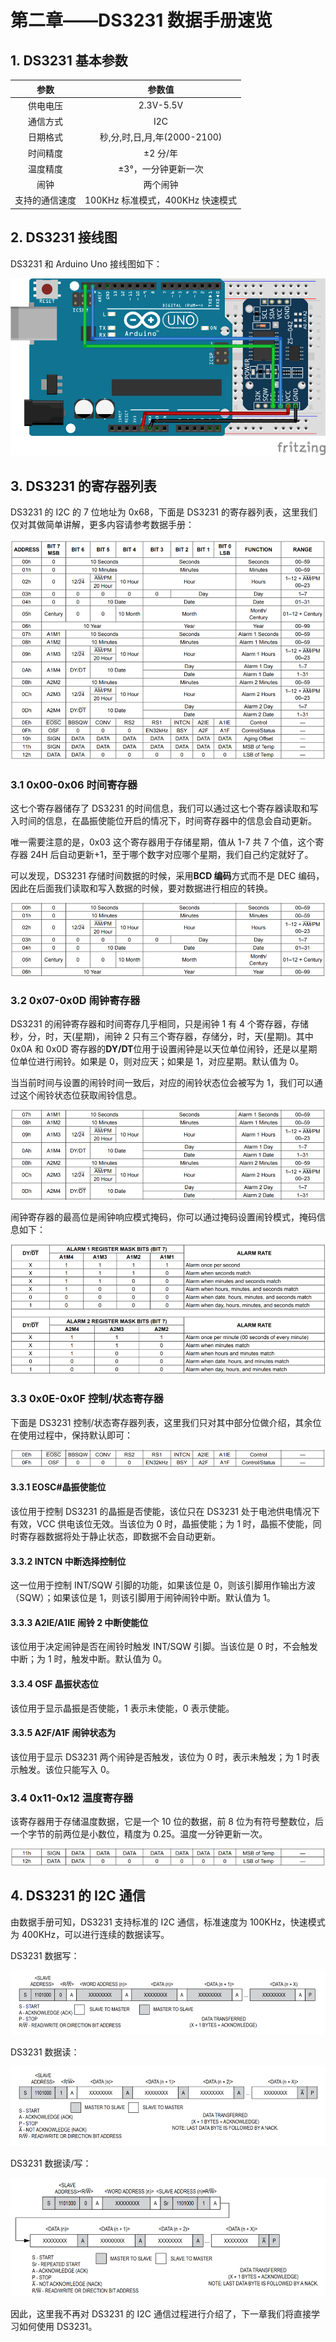 # 第二章——DS3231 数据手册速览

## 1. DS3231 基本参数

|      参数      |              参数值              |
| :------------: | :------------------------------: |
|    供电电压    |            2.3V-5.5V             |
|    通信方式    |               I2C                |
|    日期格式    |   秒,分,时,日,月,年(2000-2100)   |
|    时间精度    |             ±2 分/年             |
|    温度精度    |       ±3°，一分钟更新一次        |
|      闹钟      |             两个闹钟             |
| 支持的通信速度 | 100KHz 标准模式，400KHz 快速模式 |

## 2. DS3231 接线图

DS3231 和 Arduino Uno 接线图如下：

![DS3231接线图](Images/2-1.png)

## 3. DS3231 的寄存器列表

DS3231 的 I2C 的 7 位地址为 0x68，下面是 DS3231 的寄存器列表，这里我们仅对其做简单讲解，更多内容请参考数据手册：

![DS3231寄存器列表](Images/2-2.png)

### 3.1 0x00-0x06 时间寄存器

这七个寄存器储存了 DS3231 的时间信息，我们可以通过这七个寄存器读取和写入时间的信息，在晶振使能位开启的情况下，时间寄存器中的信息会自动更新。

唯一需要注意的是，0x03 这个寄存器用于存储星期，值从 1-7 共 7 个值，这个寄存器 24H 后自动更新+1，至于哪个数字对应哪个星期，我们自己约定就好了。

可以发现，DS3231 存储时间数据的时候，采用**BCD 编码**方式而不是 DEC 编码，因此在后面我们读取和写入数据的时候，要对数据进行相应的转换。

![DS3231 时间寄存器](Images/2-3.png)

### 3.2 0x07-0x0D 闹钟寄存器

DS3231 的闹钟寄存器和时间寄存几乎相同，只是闹钟 1 有 4 个寄存器，存储秒，分，时，天(星期)，闹钟 2 只有三个寄存器，存储分，时，天(星期)。其中 0x0A 和 0x0D 寄存器的**DY/DT**位用于设置闹钟是以天位单位闹铃，还是以星期位单位进行闹铃。如果是 0，则对应天；如果是 1，对应星期。默认值为 0。

当当前时间与设置的闹铃时间一致后，对应的闹铃状态位会被写为 1，我们可以通过这个闹铃状态位获取闹铃信息。

![DS3231 闹钟寄存器](Images/2-4.png)

闹钟寄存器的最高位是闹钟响应模式掩码，你可以通过掩码设置闹铃模式，掩码信息如下：

![DS3231 掩码信息](Images/2-5.png)

### 3.3 0x0E-0x0F 控制/状态寄存器

下面是 DS3231 控制/状态寄存器列表，这里我们只对其中部分位做介绍，其余位在使用过程中，保持默认即可：

![DS3231控制/状态寄存器](Images/2-6.png)

#### 3.3.1 EOSC#晶振使能位

该位用于控制 DS3231 的晶振是否使能，该位只在 DS3231 处于电池供电情况下有效，VCC 供电该位无效。当该位为 0 时，晶振使能；为 1 时，晶振不使能，同时寄存器数据将处于静止状态，即数据不会自动更新。

#### 3.3.2 INTCN 中断选择控制位

这一位用于控制 INT/SQW 引脚的功能，如果该位是 0，则该引脚用作输出方波（SQW）；如果该位是 1，则该引脚用于闹钟闹铃中断。默认值为 1。

#### 3.3.3 A2IE/A1IE 闹铃 2 中断使能位

该位用于决定闹钟是否在闹铃时触发 INT/SQW 引脚。当该位是 0 时，不会触发中断；为 1 时，触发中断。默认值为 0。

#### 3.3.4 OSF 晶振状态位

该位用于显示晶振是否使能，1 表示未使能，0 表示使能。

#### 3.3.5 A2F/A1F 闹钟状态为

该位用于显示 DS3231 两个闹钟是否触发，该位为 0 时，表示未触发；为 1 时表示触发。该位只能写入 0。

### 3.4 0x11-0x12 温度寄存器

该寄存器用于存储温度数据，它是一个 10 位的数据，前 8 位为有符号整数位，后一个字节的前两位是小数位，精度为 0.25。温度一分钟更新一次。

![DS3231温度寄存器](Images/2-7.png)

## 4. DS3231 的 I2C 通信

由数据手册可知，DS3231 支持标准的 I2C 通信，标准速度为 100KHz，快速模式为 400KHz，可以进行连续的数据读写。

DS3231 数据写：

![DS3231数据写](Images/2-8.png)

DS3231 数据读：

![DS3231数据写](Images/2-9.png)

DS3231 数据读/写：

![DS3231的I2C通信](Images/2-10.png)

因此，这里我不再对 DS3231 的 I2C 通信过程进行介绍了，下一章我们将直接学习如何使用 DS3231。
